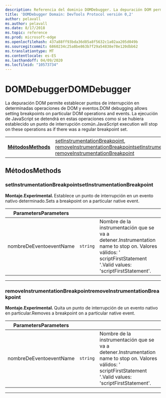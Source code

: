 ```yaml
---
description: Referencia del dominio DOMDebugger. La depuración DOM permite establecer puntos de interrupción en determinadas operaciones de DOM y eventos. La ejecución de JavaScript se detendrá en estas operaciones como si se hubiera establecido un punto de interrupción común.
title: 'DOMDebugger Domain: DevTools Protocol versión 0,2'
author: pelavall
ms.author: pelavall
ms.date: 8/17/2018
ms.topic: reference
ms.prod: microsoft-edge
ms.openlocfilehash: 437a88ff93bda36d85a8f5632c1a02aa205d049b
ms.sourcegitcommit: 6860234c25a8be863b7f29a54838e78e120dbb62
ms.translationtype: MT
ms.contentlocale: es-ES
ms.lasthandoff: 04/09/2020
ms.locfileid: "10573734"
---
```

# <span data-ttu-id="1356b-105">DOMDebugger</span><span class="sxs-lookup"><span data-stu-id="1356b-105">DOMDebugger</span></span>
<span data-ttu-id="1356b-106">La depuración DOM permite establecer puntos de interrupción en determinadas operaciones de DOM y eventos.</span><span class="sxs-lookup"><span data-stu-id="1356b-106">DOM debugging allows setting breakpoints on particular DOM operations and events.</span></span> <span data-ttu-id="1356b-107">La ejecución de JavaScript se detendrá en estas operaciones como si se hubiera establecido un punto de interrupción común.</span><span class="sxs-lookup"><span data-stu-id="1356b-107">JavaScript execution will stop on these operations as if there was a regular breakpoint set.</span></span>

| | |
|-|-|
| [**<span data-ttu-id="1356b-108">Métodos</span><span class="sxs-lookup"><span data-stu-id="1356b-108">Methods</span></span>**](#methods) | <span data-ttu-id="1356b-109">[setInstrumentationBreakpoint](#setinstrumentationbreakpoint), [removeInstrumentationBreakpoint](#removeinstrumentationbreakpoint)</span><span class="sxs-lookup"><span data-stu-id="1356b-109">[setInstrumentationBreakpoint](#setinstrumentationbreakpoint), [removeInstrumentationBreakpoint](#removeinstrumentationbreakpoint)</span></span> |
## <span data-ttu-id="1356b-110">Métodos</span><span class="sxs-lookup"><span data-stu-id="1356b-110">Methods</span></span>

### <span data-ttu-id="1356b-111">setInstrumentationBreakpoint</span><span class="sxs-lookup"><span data-stu-id="1356b-111">setInstrumentationBreakpoint</span></span>
<span><b><span data-ttu-id="1356b-112">Montaje.</span><span class="sxs-lookup"><span data-stu-id="1356b-112">Experimental.</span></span> </b></span><span data-ttu-id="1356b-113">Establece un punto de interrupción en un evento nativo determinado.</span><span class="sxs-lookup"><span data-stu-id="1356b-113">Sets a breakpoint on a particular native event.</span></span>

<table>
    <thead>
        <tr>
            <th><span data-ttu-id="1356b-114">Parameters</span><span class="sxs-lookup"><span data-stu-id="1356b-114">Parameters</span></span></th>
            <th></th>
            <th></th>
        </tr>
    </thead>
    <tbody>
        <tr>
            <td><span data-ttu-id="1356b-115">nombreDeEvento</span><span class="sxs-lookup"><span data-stu-id="1356b-115">eventName</span></span></td>
            <td><code class="flyout">string</code></td>
            <td><span data-ttu-id="1356b-116">Nombre de la instrumentación que se va a detener.</span><span class="sxs-lookup"><span data-stu-id="1356b-116">Instrumentation name to stop on.</span></span> <span data-ttu-id="1356b-117">Valores válidos: ' scriptFirstStatement '.</span><span class="sxs-lookup"><span data-stu-id="1356b-117">Valid values: 'scriptFirstStatement'.</span></span></td>
        </tr>
    </tbody>
</table>
</p>

---

### <span data-ttu-id="1356b-118">removeInstrumentationBreakpoint</span><span class="sxs-lookup"><span data-stu-id="1356b-118">removeInstrumentationBreakpoint</span></span>
<span><b><span data-ttu-id="1356b-119">Montaje.</span><span class="sxs-lookup"><span data-stu-id="1356b-119">Experimental.</span></span> </b></span><span data-ttu-id="1356b-120">Quita un punto de interrupción de un evento nativo en particular.</span><span class="sxs-lookup"><span data-stu-id="1356b-120">Removes a breakpoint on a particular native event.</span></span>

<table>
    <thead>
        <tr>
            <th><span data-ttu-id="1356b-121">Parameters</span><span class="sxs-lookup"><span data-stu-id="1356b-121">Parameters</span></span></th>
            <th></th>
            <th></th>
        </tr>
    </thead>
    <tbody>
        <tr>
            <td><span data-ttu-id="1356b-122">nombreDeEvento</span><span class="sxs-lookup"><span data-stu-id="1356b-122">eventName</span></span></td>
            <td><code class="flyout">string</code></td>
            <td><span data-ttu-id="1356b-123">Nombre de la instrumentación que se va a detener.</span><span class="sxs-lookup"><span data-stu-id="1356b-123">Instrumentation name to stop on.</span></span> <span data-ttu-id="1356b-124">Valores válidos: ' scriptFirstStatement '.</span><span class="sxs-lookup"><span data-stu-id="1356b-124">Valid values: 'scriptFirstStatement'.</span></span></td>
        </tr>
    </tbody>
</table>
</p>

---
